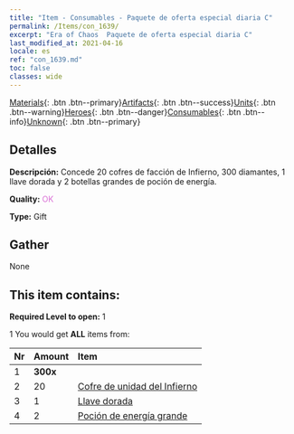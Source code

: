 ```yaml
---
title: "Item - Consumables - Paquete de oferta especial diaria C"
permalink: /Items/con_1639/
excerpt: "Era of Chaos  Paquete de oferta especial diaria C"
last_modified_at: 2021-04-16
locale: es
ref: "con_1639.md"
toc: false
classes: wide
---
```

 [Materials](/es/Items/){: .btn .btn--primary}[Artifacts](/es/Items/Artifacts/){: .btn .btn--success}[Units](/es/Items/Units/){: .btn .btn--warning}[Heroes](/es/Items/Heroes/){: .btn .btn--danger}[Consumables](/es/Items/Consumables/){: .btn .btn--info}[Unknown](/es/Items/Unknown/){: .btn .btn--primary}

## Detalles
 **Descripción:** Concede 20 cofres de facción de Infierno, 300 diamantes, 1 llave dorada y 2 botellas grandes de poción de energía.

 **Quality:** <span style="color: #DA70D6">OK</span>

 **Type:** Gift

## Gather

  None

## This item contains:

 **Required Level to open:** 1

 1 You would get **ALL** items  from:

  | Nr | Amount |     Item    |
  |:---|:-------|:------------|
  | 1 |  **300x** | <i class="fas fa-gem"/> |  | 
  | 2 | 20 | [Cofre de unidad del Infierno](/es/Items/con_1273/) |  | 
  | 3 | 1 | [Llave dorada](/es/Items/con_783/) |  | 
  | 4 | 2 | [Poción de energía grande](/es/Items/con_706/) |  | 
